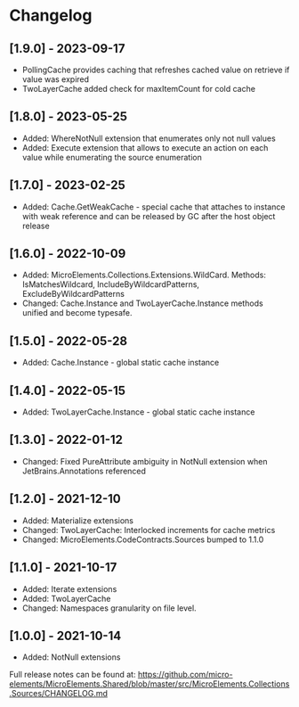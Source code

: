 ﻿# Changelog

## [1.9.0] - 2023-09-17
- PollingCache provides caching that refreshes cached value on retrieve if value was expired
- TwoLayerCache added check for maxItemCount for cold cache

## [1.8.0] - 2023-05-25
- Added: WhereNotNull extension that enumerates only not null values 
- Added: Execute extension that allows to execute an action on each value while enumerating the source enumeration

## [1.7.0] - 2023-02-25
- Added: Cache.GetWeakCache - special cache that attaches to instance with weak reference and can be released by GC after the host object release

## [1.6.0] - 2022-10-09
- Added: MicroElements.Collections.Extensions.WildCard. Methods: IsMatchesWildcard, IncludeByWildcardPatterns, ExcludeByWildcardPatterns
- Changed: Cache.Instance and TwoLayerCache.Instance methods unified and become typesafe. 

## [1.5.0] - 2022-05-28
- Added: Cache.Instance - global static cache instance

## [1.4.0] - 2022-05-15
- Added: TwoLayerCache.Instance - global static cache instance

## [1.3.0] - 2022-01-12
- Changed: Fixed PureAttribute ambiguity in NotNull extension when JetBrains.Annotations referenced

## [1.2.0] - 2021-12-10
- Added: Materialize extensions
- Changed: TwoLayerCache: Interlocked increments for cache metrics
- Changed: MicroElements.CodeContracts.Sources bumped to 1.1.0

## [1.1.0] - 2021-10-17
- Added: Iterate extensions
- Added: TwoLayerCache
- Changed: Namespaces granularity on file level.

## [1.0.0] - 2021-10-14
- Added: NotNull extensions

Full release notes can be found at: https://github.com/micro-elements/MicroElements.Shared/blob/master/src/MicroElements.Collections.Sources/CHANGELOG.md
